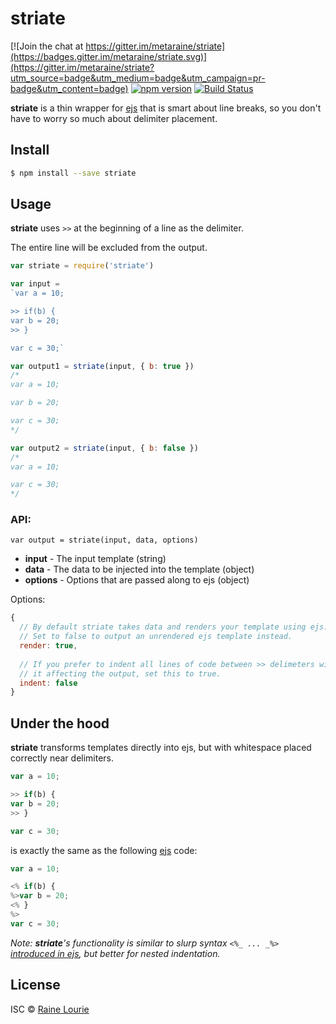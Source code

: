 # striate

[![Join the chat at https://gitter.im/metaraine/striate](https://badges.gitter.im/metaraine/striate.svg)](https://gitter.im/metaraine/striate?utm_source=badge&utm_medium=badge&utm_campaign=pr-badge&utm_content=badge)
[![npm version](https://img.shields.io/npm/v/striate.svg)](https://npmjs.org/package/striate)
[![Build Status](https://travis-ci.org/metaraine/striate.svg?branch=master)](https://travis-ci.org/metaraine/striate)

**striate** is a thin wrapper for [ejs](https://github.com/mde/ejs) that is smart about line breaks, so you don't have to worry so much about delimiter placement.

## Install

```sh
$ npm install --save striate
```

## Usage

**striate** uses `>>` at the beginning of a line as the delimiter.

The entire line will be excluded from the output.

```js
var striate = require('striate')

var input = 
`var a = 10;

>> if(b) {
var b = 20;
>> }

var c = 30;`

var output1 = striate(input, { b: true })
/*
var a = 10;

var b = 20;

var c = 30;
*/

var output2 = striate(input, { b: false })
/*
var a = 10;

var c = 30;
*/
```

### API:

`var output = striate(input, data, options)`

* **input** - The input template (string)
* **data** - The data to be injected into the template (object)
* **options** - Options that are passed along to ejs (object)

Options:

```js
{
  // By default striate takes data and renders your template using ejs.
  // Set to false to output an unrendered ejs template instead.
  render: true,
  
  // If you prefer to indent all lines of code between >> delimeters without
  // it affecting the output, set this to true.
  indent: false
}
```

## Under the hood

**striate** transforms templates directly into ejs, but with whitespace placed correctly near delimiters.

```js
var a = 10;

>> if(b) {
var b = 20;
>> }

var c = 30;
```

is exactly the same as the following [ejs]() code:

```js
var a = 10;

<% if(b) {
%>var b = 20;
<% }
%>
var c = 30;
```

*Note: **striate**'s functionality is similar to slurp syntax `<%_ ... _%>` [introduced in ejs](https://github.com/mde/ejs/pull/105), but better for nested indentation.*


## License

ISC © [Raine Lourie](https://github.com/metaraine)
